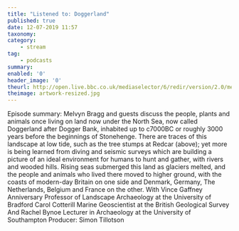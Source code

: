 ```yaml
---
title: "Listened to: Doggerland"
published: true
date: 12-07-2019 11:57
taxonomy:
category:
	- stream
tag:
	- podcasts
summary:
enabled: '0'
header_image: '0'
theurl: http://open.live.bbc.co.uk/mediaselector/6/redir/version/2.0/mediaset/audio-nondrm-download/proto/http/vpid/p07f9vmd.mp3
theimage: artwork-resized.jpg
--- 
```

Episode summary: Melvyn Bragg and guests discuss the people, plants and animals once living on land now under the North Sea, now called Doggerland after Dogger Bank, inhabited up to c7000BC or roughly 3000 years before the beginnings of Stonehenge. There are traces of this landscape at low tide, such as the tree stumps at Redcar (above); yet more is being learned from diving and seismic surveys which are building a picture of an ideal environment for humans to hunt and gather, with rivers and wooded hills. Rising seas submerged this land as glaciers melted, and the people and animals who lived there moved to higher ground, with the coasts of modern-day Britain on one side and Denmark, Germany, The Netherlands, Belgium and France on the other. With Vince Gaffney Anniversary Professor of Landscape Archaeology at the University of Bradford Carol Cotterill Marine Geoscientist at the British Geological Survey And Rachel Bynoe Lecturer in Archaeology at the University of Southampton Producer: Simon Tillotson
